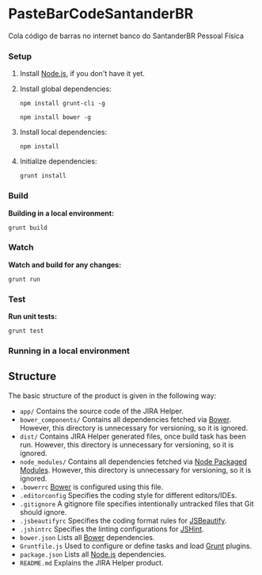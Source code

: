 # PasteBarCodeSantanderBR

Cola código de barras no internet banco do SantanderBR Pessoal Física

### Setup

1. Install [Node.js](http://nodejs.org/download/), if you don't have it yet.

2. Install global dependencies:

    ```
    npm install grunt-cli -g
    ```

    ```
    npm install bower -g
    ```

3. Install local dependencies:

    ```
    npm install
    ```

4. Initialize dependencies:
    
    ```
    grunt install
    ```

### Build

**Building in a local environment:**

```
grunt build
```

### Watch

**Watch and build for any changes:**

```
grunt run
```

### Test

**Run unit tests:**

```
grunt test
```

### Running in a local environment

## Structure

The basic structure of the product is given in the following way:

* `app/` Contains the source code of the JIRA Helper.
* `bower_components/` Contains all dependencies fetched via [Bower](http://bower.io/). However, this directory is unnecessary for versioning, so it is ignored.
* `dist/` Contains JIRA Helper generated files, once build task has been run. However, this directory is unnecessary for versioning, so it is ignored.
* `node_modules/` Contains all dependencies fetched via [Node Packaged Modules](https://www.npmjs.org/). However, this directory is unnecessary for versioning, so it is ignored.
* `.bowerrc` [Bower](http://bower.io/) is configured using this file.
* `.editorconfig` Specifies the coding style for different editors/IDEs.
* `.gitignore` A gitignore file specifies intentionally untracked files that Git should ignore.
* `.jsbeautifyrc` Specifies the coding format rules for [JSBeautify](http://jsbeautifier.org/).
* `.jshintrc` Specifies the linting configurations for [JSHint](http://www.jshint.com/).
* `bower.json` Lists all [Bower](http://bower.io/) dependencies.
* `Gruntfile.js` Used to configure or define tasks and load [Grunt](http://gruntjs.com/) plugins.
* `package.json` Lists all [Node.js](http://nodejs.org/) dependencies.
* `README.md` Explains the JIRA Helper product.
